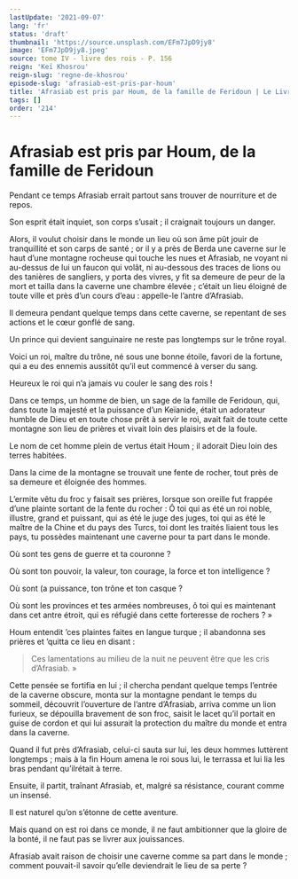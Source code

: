 ```yaml
---
lastUpdate: '2021-09-07'
lang: 'fr'
status: 'draft'
thumbnail: 'https://source.unsplash.com/EFm7JpD9jy8'
image: 'EFm7JpD9jy8.jpeg'
source: tome IV - livre des rois - P. 156
reign: 'Keï Khosrou'
reign-slug: 'regne-de-khosrou'
episode-slug: 'afrasiab-est-pris-par-houm'
title: 'Afrasiab est pris par Houm, de la famille de Feridoun | Le Livre des Rois | Shâhnâmeh'
tags: []
order: '214'
---
```


<!-- LTeX: language=fr -->

# Afrasiab est pris par Houm, de la famille de Feridoun

Pendant ce temps Afrasiab errait partout sans trouver de nourriture et de repos.

Son esprit était inquiet, son corps s’usait ; il craignait toujours un danger.

Alors, il voulut choisir dans le monde un lieu où son âme pût jouir de tranquillité et son carps de santé ; or il y a près de Berda une caverne sur le haut d’une montagne rocheuse qui touche les nues et Afrasiab, ne voyant ni au-dessus de lui un faucon qui volât, ni au-dessous des traces de lions ou des tanières de sangliers, y porta des vivres, y fit sa demeure de peur de la mort et tailla dans la caverne une chambre élevée ; c’était un lieu éloigné de toute ville et près d’un cours d’eau : appelle-le l’antre d’Afrasiab.

Il demeura pendant quelque temps dans cette caverne, se repentant de ses actions et le cœur gonflé de sang.

Un prince qui devient sanguinaire ne reste pas longtemps sur le trône royal.

Voici un roi, maître du trône, né sous une bonne étoile, favori de la fortune, qui a eu des ennemis aussitôt qu’il eut commencé à verser du sang.

Heureux le roi qui n’a jamais vu couler le sang des rois !

Dans ce temps, un homme de bien, un sage de la famille de Feridoun, qui, dans toute la majesté et la puissance d’un Keïanide, était un adorateur humble de Dieu et en toute chose prêt à servir le roi, avait fait de toute cette montagne son lieu de prières et vivait loin des plaisirs et de la foule.

Le nom de cet homme plein de vertus était Houm ; il adorait Dieu loin des terres habitées.

Dans la cime de la montagne se trouvait une fente de rocher, tout près de sa demeure et éloignée des hommes.

L’ermite vêtu du froc y faisait ses prières, lorsque son oreille fut frappée d’une plainte sortant de la fente du rocher : Ô toi qui as été un roi noble, illustre, grand et puissant, qui as été le juge des juges, toi qui as été le maître de la Chine et du pays des Turcs, toi dont les traités liaient tous les pays, tu possèdes maintenant une caverne pour ta part dans le monde.

Où sont tes gens de guerre et ta couronne ?

Où sont ton pouvoir, la valeur, ton courage, la force et ton intelligence ?

Où sont (a puissance, ton trône et ton casque ?

Où sont les provinces et tes armées nombreuses, ô toi qui es maintenant dans cet antre étroit, qui es réfugié dans cette forteresse de rochers ? »

Houm entendit ’ces plaintes faites en langue turque ; il abandonna ses prières et ’quitta ce lieu en disant :

> Ces lamentations au milieu de la nuit ne peuvent être que les cris d’Afrasiab. »

Cette pensée se fortifia en lui ; il chercha pendant quelque temps l’entrée de la caverne obscure, monta sur la montagne pendant le temps du sommeil, découvrit l’ouverture de l’antre d’Afrasiab, arriva comme un lion furieux, se dépouilla bravement de son froc, saisit le lacet qu’il portait en guise de cordon et qui lui assurait la protection du maître du monde et entra dans la caverne.

Quand il fut près d’Afrasiab, celui-ci sauta sur lui, les deux hommes luttèrent longtemps ; mais à la fin Houm amena le roi sous lui, le terrassa et lui lia les bras pendant qu’ilrétait à terre.

Ensuite, il partit, traînant Afrasiab, et, malgré sa résistance, courant comme un insensé.

Il est naturel qu’on s’étonne de cette aventure.

Mais quand on est roi dans ce monde, il ne faut ambitionner que la gloire de la bonté, il ne faut pas se livrer aux jouissances.

Afrasiab avait raison de choisir une caverne comme sa part dans le monde ; comment pouvait-il savoir qu’elle deviendrait le lieu de sa perte ?

